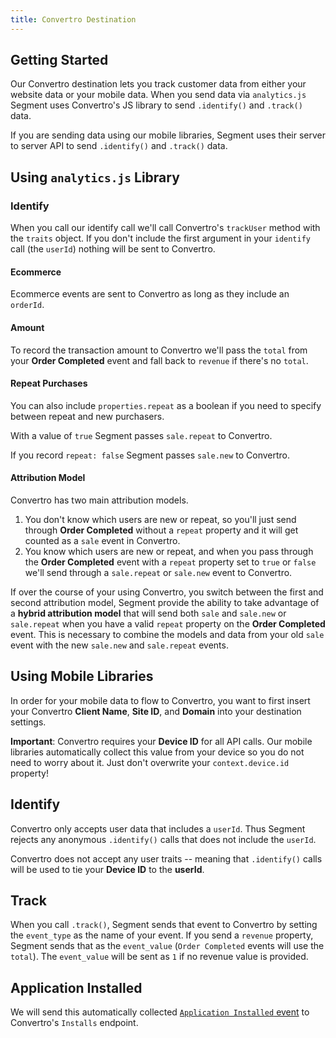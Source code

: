 ```yaml
---
title: Convertro Destination
---
```


## Getting Started

Our Convertro destination lets you track customer data from either your website data or your mobile data. When you send data via `analytics.js` Segment uses Convertro's JS library to send `.identify()` and `.track()` data.

If you are sending data using our mobile libraries, Segment uses their server to server API to send `.identify()` and `.track()` data.

## Using `analytics.js` Library

### Identify

When you call our identify call we'll call Convertro's `trackUser` method with the `traits` object. If you don't include the first argument in your `identify` call (the `userId`) nothing will be sent to Convertro.


#### Ecommerce

Ecommerce events are sent to Convertro as long as they include an `orderId`.


#### Amount

To record the transaction amount to Convertro we'll pass the `total` from your **Order Completed** event and fall back to `revenue` if there's no `total`.

#### Repeat Purchases

You can also include `properties.repeat` as a boolean if you need to specify between repeat and new purchasers.

With a value of `true` Segment passes `sale.repeat` to Convertro.

If you record `repeat: false` Segment passes `sale.new` to Convertro.

#### Attribution Model

Convertro has two main attribution models.

1. You don't know which users are new or repeat, so you'll just send through **Order Completed** without a `repeat` property and it will get counted as a `sale` event in Convertro.
2. You know which users are new or repeat, and when you pass through the **Order Completed** event with a `repeat` property set to `true` or `false` we'll send through a `sale.repeat` or `sale.new` event to Convertro.

If over the course of your using Convertro, you switch between the first and second attribution model, Segment provide the ability to take advantage of a **hybrid attribution model** that will send both `sale` and `sale.new` or `sale.repeat` when you have a valid `repeat` property on the **Order Completed** event. This is necessary to combine the models and data from your old `sale` event with the new `sale.new` and `sale.repeat` events.

## Using Mobile Libraries

In order for your mobile data to flow to Convertro, you want to first insert your Convertro **Client Name**, **Site ID**, and **Domain** into your destination settings.

**Important**: Convertro requires your **Device ID** for all API calls. Our mobile libraries automatically collect this value from your device so you do not need to worry about it. Just don't overwrite your `context.device.id` property!

## Identify

Convertro only accepts user data that includes a `userId`. Thus Segment rejects any anonymous `.identify()` calls that does not include the `userId`.

Convertro does not accept any user traits -- meaning that `.identify()` calls will be used to tie your **Device ID** to the **userId**.

## Track

When you call `.track()`, Segment sends that event to Convertro by setting the `event_type` as the name of your event. If you send a `revenue` property, Segment sends that as the `event_value` (`Order Completed` events will use the `total`). The `event_value` will be sent as `1` if no revenue value is provided.

## Application Installed

We will send this automatically collected [`Application Installed` event](/docs/connections/spec/mobile/) to Convertro's `Installs` endpoint.
